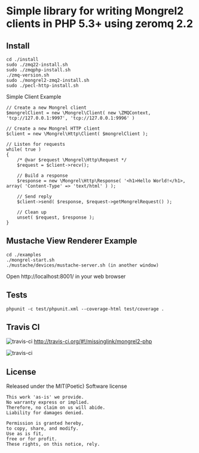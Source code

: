 Simple library for writing Mongrel2 clients in PHP 5.3+ using zeromq 2.2
========================================================================

Install
--------

    cd ./install
    sudo ./zmq22-install.sh
    sudo ./zmqphp-install.sh
    ./zmq-version.sh
    sudo ./mongrel2-zmq2-install.sh
    sudo ./pecl-http-install.sh

Simple Client Example

    // Create a new Mongrel client
    $mongrelClient = new \Mongrel\Client( new \ZMQContext, 'tcp://127.0.0.1:9997', 'tcp://127.0.0.1:9996' )
    
    // Create a new Mongrel HTTP client
    $client = new \Mongrel\Http\Client( $mongrelClient );
    
    // Listen for requests
    while( true )
    {
        /* @var $request \Mongrel\Http\Request */
        $request = $client->recv();
        
        // Build a response
        $response = new \Mongrel\Http\Response( '<h1>Hello World!</h1>, array( 'Content-Type' => 'text/html' ) );
        
        // Send reply
        $client->send( $response, $request->getMongrelRequest() );
        
        // Clean up
        unset( $request, $response );
    }

Mustache View Renderer Example
--------

    cd ./examples
    ./mongrel-start.sh
    ./mustache/devices/mustache-server.sh (in another window)

Open http://localhost:8001/ in your web browser

Tests
--------

    phpunit -c test/phpunit.xml --coverage-html test/coverage .

Travis CI
---------

![travis-ci](http://cdn-ak.favicon.st-hatena.com/?url=http%3A%2F%2Fabout.travis-ci.org%2F)&nbsp;http://travis-ci.org/#!/missinglink/mongrel2-php

![travis-ci](https://secure.travis-ci.org/missinglink/mongrel2-php.png?branch=master)

License
------------------------

Released under the MIT(Poetic) Software license

    This work 'as-is' we provide.
    No warranty express or implied.
    Therefore, no claim on us will abide.
    Liability for damages denied.

    Permission is granted hereby,
    to copy, share, and modify.
    Use as is fit,
    free or for profit.
    These rights, on this notice, rely.
